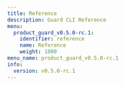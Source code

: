 ```yaml
---
title: Reference
description: Guard CLI Reference
menu:
  product_guard_v0.5.0-rc.1:
    identifier: reference
    name: Reference
    weight: 1000
menu_name: product_guard_v0.5.0-rc.1
info:
  version: v0.5.0-rc.1
---
```


